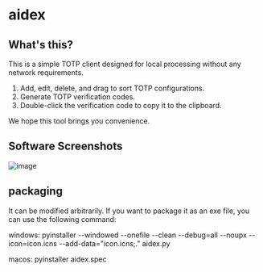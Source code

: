 # aidex

## What's this?
This is a simple TOTP client designed for local processing without any network requirements.

1. Add, edit, delete, and drag to sort TOTP configurations.
2. Generate TOTP verification codes.
3. Double-click the verification code to copy it to the clipboard.

We hope this tool brings you convenience.

## Software Screenshots
![image](https://github.com/user-attachments/assets/08e70270-b338-441e-a981-34d373ae4933)



## packaging
It can be modified arbitrarily. If you want to package it as an exe file, you can use the following command:
    
windows: pyinstaller --windowed --onefile --clean --debug=all --noupx --icon=icon.icns --add-data="icon.icns;." aidex.py
  
macos: pyinstaller aidex.spec


